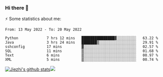 ### Hi there 👋

⚡ Some statistics about me:


<!--START_SECTION:waka-->

```text
From: 13 May 2022 - To: 20 May 2022

Python             7 hrs 12 mins   ███████████████▓░░░░░░░░░   63.22 %
Java               3 hrs 24 mins   ███████▒░░░░░░░░░░░░░░░░░   29.91 %
sshconfig          17 mins         ▓░░░░░░░░░░░░░░░░░░░░░░░░   02.57 %
SQL                11 mins         ▒░░░░░░░░░░░░░░░░░░░░░░░░   01.68 %
Text               6 mins          ▒░░░░░░░░░░░░░░░░░░░░░░░░   00.97 %
XML                5 mins          ▒░░░░░░░░░░░░░░░░░░░░░░░░   00.74 %
```

<!--END_SECTION:waka-->





[![Jiezhi's github stats](https://github-readme-stats.vercel.app/api?username=Jiezhi&show_icons=true)](https://github.com/Jiezhi/github-readme-stats)[![](https://stats.justsong.cn/api/leetcode/?username=Jiezhi)](https://leetcode.com/Jiezhi/) 
<!--
[![Top Langs](https://github-readme-stats.vercel.app/api/top-langs/?username=Jiezhi&hide=javascript,html)](https://github.com/Jiezhi/github-readme-stats)

**Jiezhi/Jiezhi** is a ✨ _special_ ✨ repository because its `README.md` (this file) appears on your GitHub profile.

Here are some ideas to get you started:

- 🔭 I’m currently working on ...
- 🌱 I’m currently learning ...
- 👯 I’m looking to collaborate on ...
- 🤔 I’m looking for help with ...
- 💬 Ask me about ...
- 📫 How to reach me: ...
- 😄 Pronouns: ...
- ⚡ Fun fact: ...
-->

